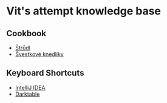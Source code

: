 # Vit's attempt knowledge base

## Cookbook

* [Štrůdl](cook/strudl.md)
* [Švestkové knedlíky](cook/svestkove-knedliky.md)


## Keyboard Shortcuts

* [IntelliJ IDEA](keyboard-shortcuts/intellij.md)
* [Darktable](keyboard-shortcuts/darktable.md)
